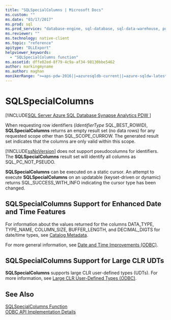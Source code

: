 ```yaml
---
title: "SQLSpecialColumns | Microsoft Docs"
ms.custom: ""
ms.date: "03/17/2017"
ms.prod: sql
ms.prod_service: "database-engine, sql-database, sql-data-warehouse, pdw"
ms.reviewer: ""
ms.technology: native-client
ms.topic: "reference"
apitype: "DLLExport"
helpviewer_keywords: 
  - "SQLSpecialColumns function"
ms.assetid: dffe02ed-8f79-4c9a-af34-98130bbe5462
author: markingmyname
ms.author: maghan
monikerRange: ">=aps-pdw-2016||=azuresqldb-current||=azure-sqldw-latest||>=sql-server-2016||=sqlallproducts-allversions||>=sql-server-linux-2017||=azuresqldb-mi-current"
---
```

# SQLSpecialColumns
[!INCLUDE[SQL Server Azure SQL Database Synapse Analytics PDW ](../../includes/applies-to-version/sql-asdb-asdbmi-asdw-pdw.md)]

  When requesting row identifiers (*IdentifierType* SQL_BEST_ROWID), **SQLSpecialColumns** returns an empty result set (no data rows) for any requested scope other than SQL_SCOPE_CURROW. The generated result set indicates that the columns are only valid within this scope.  
  
 [!INCLUDE[ssNoVersion](../../includes/ssnoversion-md.md)] does not support pseudocolumns for identifiers. The **SQLSpecialColumns** result set will identify all columns as SQL_PC_NOT_PSEUDO.  
  
 **SQLSpecialColumns** can be executed on a static cursor. An attempt to execute **SQLSpecialColumns** on an updatable (keyset-driven or dynamic) returns SQL_SUCCESS_WITH_INFO indicating the cursor type has been changed.  
  
## SQLSpecialColumns Support for Enhanced Date and Time Features  
 For information about the values returned for the columns DATA_TYPE, TYPE_NAME, COLUMN_SIZE, BUFFER_LENGTH, and DECIMAL_DIGTS for date/time types, see [Catalog Metadata](../../relational-databases/native-client-odbc-date-time/metadata-catalog.md).  
  
 For more general information, see [Date and Time Improvements &#40;ODBC&#41;](../../relational-databases/native-client-odbc-date-time/date-and-time-improvements-odbc.md).  
  
## SQLSpecialColumns Support for Large CLR UDTs  
 **SQLSpecialColumns** supports large CLR user-defined types (UDTs). For more information, see [Large CLR User-Defined Types &#40;ODBC&#41;](../../relational-databases/native-client/odbc/large-clr-user-defined-types-odbc.md).  
  
## See Also  
 [SQLSpecialColumns Function](https://go.microsoft.com/fwlink/?LinkId=59371)   
 [ODBC API Implementation Details](../../relational-databases/native-client-odbc-api/odbc-api-implementation-details.md)  
  
  
